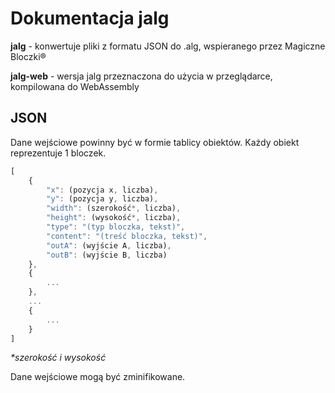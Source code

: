 # Dokumentacja jalg

**jalg** - konwertuje pliki z formatu JSON do .alg, wspieranego przez Magiczne Bloczki®

**jalg-web** - wersja jalg przeznaczona do użycia w przeglądarce, kompilowana do WebAssembly

## JSON

Dane wejściowe powinny być w formie tablicy obiektów. Każdy obiekt reprezentuje 1 bloczek.

```javascript
[
	{
		"x": (pozycja x, liczba),
		"y": (pozycja y, liczba),
		"width": (szerokość*, liczba),
		"height": (wysokość*, liczba),
		"type": "(typ bloczka, tekst)",
		"content": "(treść bloczka, tekst)",
		"outA": (wyjście A, liczba),
		"outB": (wyjście B, liczba)
	},
	{
		...
	},
	...
	{
		...
	}
]
```

*\*szerokość i wysokość* 

Dane wejściowe mogą być zminifikowane.
